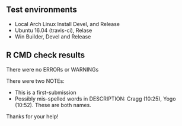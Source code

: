 ## Test environments
* Local Arch Linux Install Devel, and Release
* Ubuntu 16.04 (travis-ci), Relase
* Win Builder, Devel and Release

## R CMD check results
There were no ERRORs or WARNINGs

There were two NOTEs:
* This is a first-submission
* Possibly mis-spelled words in DESCRIPTION: Cragg (10:25), Yogo (10:52).
	These are both names.

Thanks for your help!

